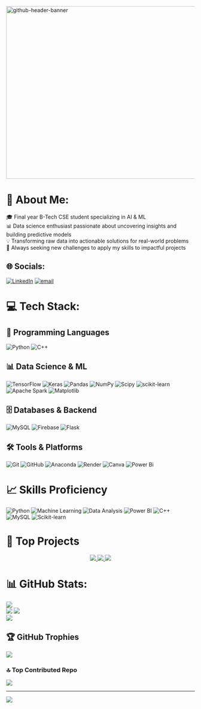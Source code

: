 <img width="1700" height="460" alt="github-header-banner" src="https://github.com/user-attachments/assets/c8c53554-b9b4-4b74-b903-f78e96d5689c" />


# 💫 About Me:
🎓 Final year B-Tech CSE student specializing in AI & ML<br>📊 Data science enthusiast passionate about uncovering insights and building predictive models<br>💡 Transforming raw data into actionable solutions for real-world problems<br>🚀 Always seeking new challenges to apply my skills to impactful projects

## 🌐 Socials:
[![LinkedIn](https://img.shields.io/badge/LinkedIn-%230077B5.svg?logo=linkedin&logoColor=white)](https://linkedin.com/in/https://www.linkedin.com/in/mridul-chawla-8234b9250/) [![email](https://img.shields.io/badge/Email-D14836?logo=gmail&logoColor=white)](mailto:mridulchawla20@gmail.com) 

# 💻 Tech Stack:

## 🐍 Programming Languages
![Python](https://img.shields.io/badge/python-3670A0?style=for-the-badge&logo=python&logoColor=ffdd54) ![C++](https://img.shields.io/badge/c++-%2300599C.svg?style=for-the-badge&logo=c%2B%2B&logoColor=white)

## 📊 Data Science & ML
![TensorFlow](https://img.shields.io/badge/TensorFlow-%23FF6F00.svg?style=for-the-badge&logo=TensorFlow&logoColor=white) ![Keras](https://img.shields.io/badge/Keras-%23D00000.svg?style=for-the-badge&logo=Keras&logoColor=white) ![Pandas](https://img.shields.io/badge/pandas-%23150458.svg?style=for-the-badge&logo=pandas&logoColor=white) ![NumPy](https://img.shields.io/badge/numpy-%23013243.svg?style=for-the-badge&logo=numpy&logoColor=white) ![Scipy](https://img.shields.io/badge/SciPy-%230C55A5.svg?style=for-the-badge&logo=scipy&logoColor=%white) ![scikit-learn](https://img.shields.io/badge/scikit--learn-%23F7931E.svg?style=for-the-badge&logo=scikit-learn&logoColor=white) ![Apache Spark](https://img.shields.io/badge/Apache%20Spark-FDEE21?style=for-the-badge&logo=apachespark&logoColor=black) ![Matplotlib](https://img.shields.io/badge/Matplotlib-%23ffffff.svg?style=for-the-badge&logo=Matplotlib&logoColor=black)

## 🗄️ Databases & Backend
![MySQL](https://img.shields.io/badge/mysql-4479A1.svg?style=for-the-badge&logo=mysql&logoColor=white) ![Firebase](https://img.shields.io/badge/firebase-%23039BE5.svg?style=for-the-badge&logo=firebase) ![Flask](https://img.shields.io/badge/flask-%23000.svg?style=for-the-badge&logo=flask&logoColor=white)

## 🛠️ Tools & Platforms
![Git](https://img.shields.io/badge/git-%23F05033.svg?style=for-the-badge&logo=git&logoColor=white) ![GitHub](https://img.shields.io/badge/github-%23121011.svg?style=for-the-badge&logo=github&logoColor=white) ![Anaconda](https://img.shields.io/badge/Anaconda-%2344A833.svg?style=for-the-badge&logo=anaconda&logoColor=white) ![Render](https://img.shields.io/badge/Render-%46E3B7.svg?style=for-the-badge&logo=render&logoColor=white) ![Canva](https://img.shields.io/badge/Canva-%2300C4CC.svg?style=for-the-badge&logo=Canva&logoColor=white) ![Power Bi](https://img.shields.io/badge/power_bi-F2C811?style=for-the-badge&logo=powerbi&logoColor=black)

# 📈 Skills Proficiency

![Python](https://img.shields.io/badge/Python-90%25-green)
![Machine Learning](https://img.shields.io/badge/ML-85%25-green)
![Data Analysis](https://img.shields.io/badge/Data%20Analysis-90%25-green)
![Power BI](https://img.shields.io/badge/Power%20BI-90%25-green)
![C++](https://img.shields.io/badge/C++-75%25-green)
![MySQL](https://img.shields.io/badge/MySQL-90%25-green)
![Scikit-learn](https://img.shields.io/badge/Scikit--learn-90%25-green)

# 🚀 Top Projects

<p align="center">
  <a href="https://github.com/Mridul180304/StillPoint">
    <img src="https://github-readme-stats.vercel.app/api/pin/?username=Mridul180304&repo=StillPoint&theme=radical" />
  </a>
  <a href="https://github.com/Mridul180304/MediSinCare">
    <img src="https://github-readme-stats.vercel.app/api/pin/?username=Mridul180304&repo=MediSinCare&theme=radical" />
  </a>
  <a href="https://github.com/Mridul180304/Walmart-Sales-Analysis">
    <img src="https://github-readme-stats.vercel.app/api/pin/?username=Mridul180304&repo=Walmart-Sales-Analysis&theme=radical" />
  </a>
</p>

# 📊 GitHub Stats:
![](https://github-readme-stats.vercel.app/api?username=Mridul180304&theme=merko&hide_border=false&include_all_commits=false&count_private=false)<br/>
![](https://github-readme-activity-graph.vercel.app/graph?username=Mridul180304&theme=merko)
![](https://nirzak-streak-stats.vercel.app/?user=Mridul180304&theme=merko&hide_border=false)<br/>
![](https://github-readme-stats.vercel.app/api/top-langs/?username=Mridul180304&theme=merko&hide_border=false&include_all_commits=false&count_private=false&layout=compact)

## 🏆 GitHub Trophies
![](https://github-profile-trophy.vercel.app/?username=Mridul180304&theme=merko&no-frame=false&no-bg=false&margin-w=4)

### 🔝 Top Contributed Repo
![](https://github-contributor-stats.vercel.app/api?username=Mridul180304&limit=5&theme=merko&combine_all_yearly_contributions=true)



---
[![](https://visitcount.itsvg.in/api?id=Mridul180304&icon=9&color=6)](https://visitcount.itsvg.in)
